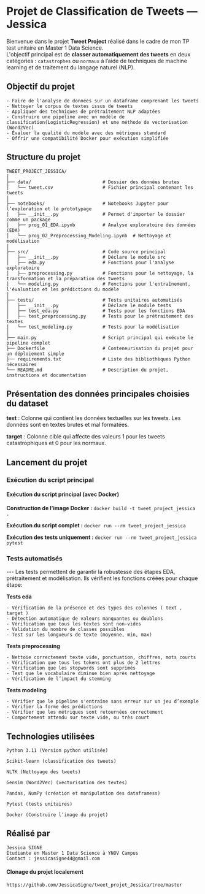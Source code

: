 # Projet de Classification de Tweets — Jessica

Bienvenue dans le projet **Tweet Project** réalisé dans le cadre de mon TP test unitaire en Master 1 Data Science.  
L'objectif principal est de **classer automatiquement des tweets** en deux catégories : `catastrophes` ou `normaux` à l’aide de techniques de machine learning et de traitement du langage naturel (NLP).


## Objectif du projet 
```
- Faire de l'analyse de données sur un dataframe comprenant les tweets 
- Nettoyer le corpus de textes issus de tweets
- Appliquer des techniques de prétraitement NLP adaptées
- Construire une pipeline avec un modèle de classification(LogisticRegression) et une méthode de vectorisation (Word2Vec)
- Évaluer la qualité du modèle avec des métriques standard
- Offrir une compatibilité Docker pour exécution simplifiée 
```

## Structure du projet
```
TWEET_PROJECT_JESSICA/
│
├── data/                          # Dossier des données brutes
│   └── tweet.csv                  # Fichier principal contenant les tweets
│
├── notebooks/                     # Notebooks Jupyter pour l’exploration et le prototypage
│   ├── __init__.py                # Permet d'importer le dossier comme un package
│   ├── prog_01_EDA.ipynb          # Analyse exploratoire des données (EDA)
│   └── prog_02_Preprocessing_Modeling.ipynb  # Nettoyage et modélisation
│
├── src/                           # Code source principal
│   ├── __init__.py                # Déclare le module src
│   ├── eda.py                     # Fonctions pour l'analyse exploratoire
│   ├── preprocessing.py           # Fonctions pour le nettoyage, la transformation et la préparation des tweets  
│   └── modeling.py                # Fonctions pour l'entraînement, l'évaluation et les prédictions du modèle
│
├── tests/                         # Tests unitaires automatisés
│   ├── __init__.py                # Déclare le module tests
│   ├── test_eda.py                # Tests pour les fonctions EDA
│   ├── test_preprocessing.py      # Tests pour le prétraitement des textes
│   └── test_modeling.py           # Tests pour la modélisation 
│
├── main.py                        # Script principal qui exécute le pipeline complet
├── Dockerfile                     # Conteneurisation du projet pour un déploiement simple
├── requirements.txt               # Liste des bibliothèques Python nécessaires
└── README.md                      # Description du projet, instructions et documentation
```

## Présentation des données principales choisies du dataset

**text** : Colonne qui contient les données textuelles sur les tweets. Les données sont en textes brutes et mal formatées.

**target** : Colonne cible qui affecte des valeurs 1 pour les tweets catastrophiques et 0 pour les normaux.

## Lancement du projet

### Exécution du script principal

#### Exécution du script principal (avec Docker)

**Construction de l’image Docker :**
```docker build -t tweet_project_jessica .```

**Exécution du script complet :**
```docker run --rm tweet_project_jessica```

**Exécution des tests uniquement :**
```docker run --rm tweet_project_jessica pytest```

### Tests automatisés

--- Les tests permettent de garantir la robustesse des étapes EDA, prétraitement et modélisation. Ils vérifient les fonctions créées pour chaque étape:

**Tests eda**

```
- Vérification de la présence et des types des colonnes ( text , target )
- Détection automatique de valeurs manquantes ou doublons
- Vérification que tous les textes sont non-vides
- Validation du nombre de classes possibles
- Test sur les longueurs de texte (moyenne, min, max)
```

**Tests preprocessing**
```
- Nettoie correctement texte vide, ponctuation, chiffres, mots courts
- Vérification que tous les tokens ont plus de 2 lettres
- Vérification que les stopwords sont supprimés
- Test que le vocabulaire diminue bien après nettoyage
- Vérification de l’impact du stemming
```

**Tests modeling**
```
- Vérifier que le pipeline s'entraîne sans erreur sur un jeu d’exemple
- Vérifier la forme des prédictions
- Vérifier que les métriques sont retournées correctement
- Comportement attendu sur texte vide, ou très court
```

## Technologies utilisées

```
Python 3.11 (Version python utilisée)

Scikit-learn (classification des tweets)

NLTK (Nettoyage des tweets)

Gensim (Word2Vec) (vectorisation des textes)

Pandas, NumPy (création et manipulation des dataframess)

Pytest (tests unitaires)

Docker (Construire l’image du projet)
```

## Réalisé par

```
Jessica SIGNE 
Étudiante en Master 1 Data Science à YNOV Campus
Contact : jessicasigne44@gmail.com
```
#### Clonage du projet localement
``` https://github.com/JessicaSigne/tweet_projet_Jessica/tree/master ```




